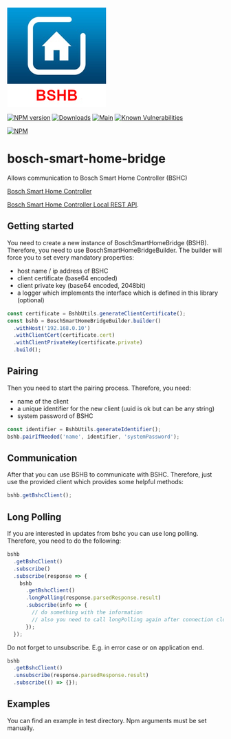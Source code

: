 ![Logo](resources/bshb-logo.jpg)

[![NPM version](http://img.shields.io/npm/v/bosch-smart-home-bridge.svg)](https://www.npmjs.com/package/bosch-smart-home-bridge)
[![Downloads](https://img.shields.io/npm/dm/bosch-smart-home-bridge.svg)](https://www.npmjs.com/package/bosch-smart-home-bridge)
[![Main](https://github.com/holomekc/bosch-smart-home-bridge/actions/workflows/test.yml/badge.svg)](https://github.com/holomekc/bosch-smart-home-bridge/actions/workflows/test.yml)
[![Known Vulnerabilities](https://snyk.io/test/github/holomekc/bosch-smart-home-bridge/badge.svg)](https://snyk.io/test/github/holomekc/bosch-smart-home-bridge)

[![NPM](https://nodei.co/npm/bosch-smart-home-bridge.png)](https://nodei.co/npm/bosch-smart-home-bridge/)

# bosch-smart-home-bridge

Allows communication to Bosch Smart Home Controller (BSHC)

[Bosch Smart Home Controller](https://www.bosch-smarthome.com/de/de/produkte/smart-system-solutions/smart-home-controller)

[Bosch Smart Home Controller Local REST API](https://github.com/BoschSmartHome/bosch-shc-api-docs).

## Getting started

You need to create a new instance of BoschSmartHomeBridge (BSHB). Therefore, you need to use BoschSmartHomeBridgeBuilder.
The builder will force you to set every mandatory properties:

- host name / ip address of BSHC
- client certificate (base64 encoded)
- client private key (base64 encoded, 2048bit)
- a logger which implements the interface which is defined in this library (optional)

```typescript
const certificate = BshbUtils.generateClientCertificate();
const bshb = BoschSmartHomeBridgeBuilder.builder()
  .withHost('192.168.0.10')
  .withClientCert(certificate.cert)
  .withClientPrivateKey(certificate.private)
  .build();
```

## Pairing

Then you need to start the pairing process. Therefore, you need:

- name of the client
- a unique identifier for the new client (uuid is ok but can be any string)
- system password of BSHC

```typescript
const identifier = BshbUtils.generateIdentifier();
bshb.pairIfNeeded('name', identifier, 'systemPassword');
```

## Communication

After that you can use BSHB to communicate with BSHC. Therefore, just use the provided client which provides
some helpful methods:

```typescript
bshb.getBshcClient();
```

## Long Polling

If you are interested in updates from bshc you can use long polling. Therefore, you need to do the following:

```typescript
bshb
  .getBshcClient()
  .subscribe()
  .subscribe(response => {
    bshb
      .getBshcClient()
      .longPolling(response.parsedResponse.result)
      .subscribe(info => {
        // do something with the information
        // also you need to call longPolling again after connection close
      });
  });
```

Do not forget to unsubscribe. E.g. in error case or on application end.

```typescript
bshb
  .getBshcClient()
  .unsubscribe(response.parsedResponse.result)
  .subscribe(() => {});
```

## Examples

You can find an example in test directory. Npm arguments must be set manually.
